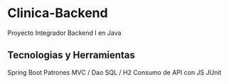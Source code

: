 # Clinica-Backend
Proyecto Integrador Backend I en Java

## Tecnologias y Herramientas

Spring Boot
Patrones MVC / Dao
SQL / H2
Consumo de API con JS
JUnit
